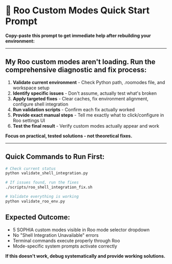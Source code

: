 # 🚀 Roo Custom Modes Quick Start Prompt

**Copy-paste this prompt to get immediate help after rebuilding your environment:**

---

## My Roo custom modes aren't loading. Run the comprehensive diagnostic and fix process:

1. **Validate current environment** - Check Python path, .roomodes file, and workspace setup
2. **Identify specific issues** - Don't assume, actually test what's broken
3. **Apply targeted fixes** - Clear caches, fix environment alignment, configure shell integration  
4. **Run validation scripts** - Confirm each fix actually worked
5. **Provide exact manual steps** - Tell me exactly what to click/configure in Roo settings UI
6. **Test the final result** - Verify custom modes actually appear and work

**Focus on practical, tested solutions - not theoretical fixes.**

---

## Quick Commands to Run First:

```bash
# Check current status
python validate_shell_integration.py

# If issues found, run the fixes
./scripts/roo_shell_integration_fix.sh

# Validate everything is working  
python validate_roo_env.py
```

## Expected Outcome:
- 5 SOPHIA custom modes visible in Roo mode selector dropdown
- No "Shell Integration Unavailable" errors
- Terminal commands execute properly through Roo
- Mode-specific system prompts activate correctly

**If this doesn't work, debug systematically and provide working solutions.**